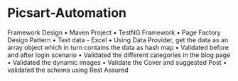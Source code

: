 # Picsart-Automation

Framework Design
•	Maven Project
•	TestNG Framework
•	Page Factory Design Pattern
•	Test data - Excel
•	Using Data Provider, get the data as an array object which in turn contains the data as hash map
•	Validated before and after login scenario
•	Validated the different categories in the blog page
•	Validated the dynamic images
•	Validate the Cover and suggested Post
•	validated the schema using Rest Assured

